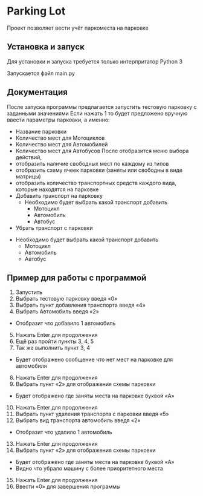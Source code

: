 # Parking Lot

 Проект позволяет вести учёт паркоместа на парковке

## Установка и запуск

Для установки и запуска требуется только интерпритатор Python 3

Запускается файл main.py

## Документация

После запуска программы предлагается запустить тестовую парковку с заданными значениями
Если нажать 1 то будет предложено вручную ввести параметры парковки, а именно:
 - Название парковки
 - Количество мест для Мотоциклов
 - Количество мест для Автомобилей
 - Количество мест для Автобусов
После отобразится меню выбора действий,
 -	отобразить наличие свободных мест по каждому из типов
 -	отобразить схему ячеек парковки (заняты или свободны в виде матрицы)
 -	отобразить количество транспортных средств каждого вида, которые находятся на парковке
 -	Добавить транспорт на парковку
    * Необходимо будет выбрать какой транспорт добавить
   	   - Мотоцикл
   	   - Автомобиль
   	   - Автобус
 -	Убрать транспорт с парковки
  *	Необходимо будет выбрать какой транспорт добавить
   	 - Мотоцикл
   	 - Автомобиль
   	 - Автобус
   
## Пример для работы с программой

1.	Запустить
2.	Выбрать тестовую парковку введя «0»
3.	Выбрать пункт добавления транспорта введя «4»
4.	Выбрать Автомобиль введя «2»
  -	Отобразит что добавило 1 автомобиль
5.	Нажать Enter для продолжения
6.	Ещё раз пройти пункты 3, 4, 5
7.	Так же выполнить пункт 3, 4 
  -	Будет отображено сообщение что нет мест на парковке для автомобиля
8.	Нажать Enter для продолжения
9.	Выбрать пункт «2» для отображения схемы парковки
  -	Будет отображено где заняты места на парковке буквой «А»
10.	Нажать Enter для продолжения
11.	Выбрать пункт удаления транспорта с парковки введя «5»
12.	Выбрать вид транспорта автомобиль введя «2»
  -	Отобразит что удалило 1 автомобиль
13.	Нажать Enter для продолжения
14.	Выбрать пункт «2» для отображения схемы парковки
  -	Будет отображено где заняты места на парковке буквой «А»
  -	Видно что убрало машину с более приоритетного места
15.	Нажать Enter для продолжения
16.	Ввести «0» для завершения программы
